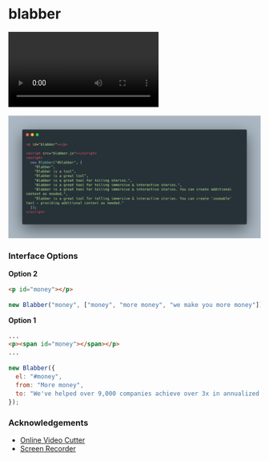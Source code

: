 # blabber

![Blabber Video Demo](blabber.mp4)

![Blabber Code Example](blabber.png)

### Interface Options

**Option 2**
```html
<p id="money"></p>
```

```javascript
new Blabber("money", ["money", "more money", "we make you more money"])
```

**Option 1**

```html
...
<p><span id="money"></span></p>
...
```

```javascript
new Blabber({
  el: "#money",
  from: "More money",
  to: "We've helped over 9,000 companies achieve over 3x in annualized revenue"
});
```

### Acknowledgements

* [Online Video Cutter](https://online-video-cutter.com/)
* [Screen Recorder](https://chrome.google.com/webstore/detail/screen-recorder/hniebljpgcogalllopnjokppmgbhaden)
